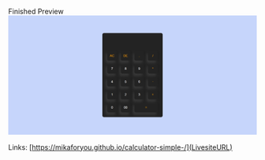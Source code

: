 Finished Preview
![](calculator.png)

Links:
[https://mikaforyou.github.io/calculator-simple-/](LivesiteURL)
